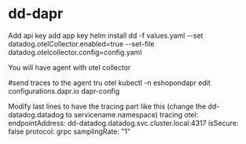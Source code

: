 # dd-dapr
Add api key 
add app key 
helm install dd -f values.yaml --set datadog.otelCollector.enabled=true --set-file datadog.otelcollector.config=config.yaml

You will have agent with otel collector

#send traces to the agent tru otel
kubectl -n eshopondapr edit configurations.dapr.io dapr-config

Modify last lines to have the tracing part like this (change the dd-datadog.datadog to servicename.namespace)
tracing
  otel:
    endpointAddress: dd-datadog.datadog.svc.cluster.local:4317
    isSecure: false
    protocol: grpc
    samplingRate: "1"
